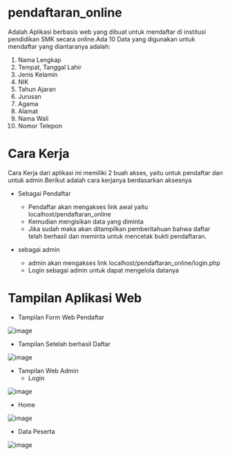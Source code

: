 # pendaftaran_online
Adalah Aplikasi berbasis web yang dibuat untuk mendaftar di institusi pendidikan SMK secara online.Ada 10 Data yang digunakan untuk mendaftar yang diantaranya adalah:
1. Nama Lengkap
2. Tempat, Tanggal Lahir
3. Jenis Kelamin
4. NIK
5. Tahun Ajaran
6. Jurusan
7. Agama
8. Alamat
9. Nama Wali
10. Nomor Telepon

# Cara Kerja 
Cara Kerja dari aplikasi ini memiliki 2 buah akses, yaitu untuk pendaftar dan untuk admin.Berikut adalah cara kerjanya berdasarkan aksesnya
 
 - Sebagai Pendaftar
    - Pendaftar akan mengakses link awal yaitu localhost/pendaftaran_online
    - Kemudian mengisikan data yang diminta
    - Jika sudah maka akan ditampilkan pemberitahuan bahwa daftar telah berhasil dan meminta untuk mencetak bukti pendaftaran.
    
 - sebagai admin
    - admin akan mengakses link localhost/pendaftaran_online/login.php
    - Login sebagai admin untuk dapat mengelola datanya

# Tampilan Aplikasi Web
  - Tampilan Form Web Pendaftar
   
![image](https://user-images.githubusercontent.com/62431769/177045928-676c04c9-44f6-4338-8601-0d376dafe20f.png)

  - Tampilan Setelah berhasil Daftar
  
![image](https://user-images.githubusercontent.com/62431769/177046134-24bfe03c-b47e-4238-8205-8524f21e75e7.png)

    
  - Tampilan Web Admin
    - Login
    
![image](https://user-images.githubusercontent.com/62431769/177045971-28b99edb-f2bf-4adc-a3b6-836f9813be32.png)

   - Home
    
![image](https://user-images.githubusercontent.com/62431769/177056503-2902451d-cf1d-468d-a30a-b8cc5066a926.png)

   - Data Peserta
    
![image](https://user-images.githubusercontent.com/62431769/177056487-f8cd717a-1f90-446b-968c-b2cda32803d9.png)




    
